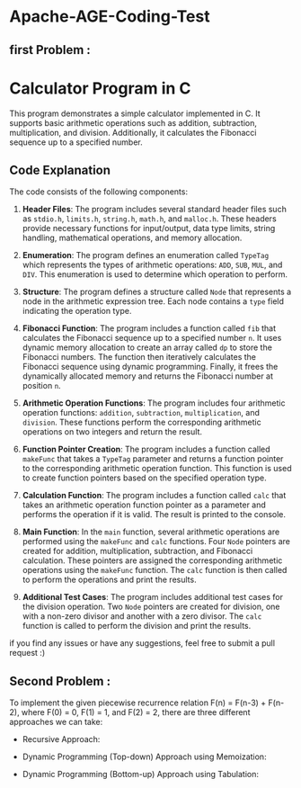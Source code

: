 # Apache-AGE-Coding-Test 
## first Problem :

# Calculator Program in C

This program demonstrates a simple calculator implemented in C. It supports basic arithmetic operations such as addition, subtraction, multiplication, and division. Additionally, it calculates the Fibonacci sequence up to a specified number.

## Code Explanation

The code consists of the following components:

1. **Header Files**: The program includes several standard header files such as `stdio.h`, `limits.h`, `string.h`, `math.h`, and `malloc.h`. These headers provide necessary functions for input/output, data type limits, string handling, mathematical operations, and memory allocation.

2. **Enumeration**: The program defines an enumeration called `TypeTag` which represents the types of arithmetic operations: `ADD`, `SUB`, `MUL`, and `DIV`. This enumeration is used to determine which operation to perform.

3. **Structure**: The program defines a structure called `Node` that represents a node in the arithmetic expression tree. Each node contains a `type` field indicating the operation type.

4. **Fibonacci Function**: The program includes a function called `fib` that calculates the Fibonacci sequence up to a specified number `n`. It uses dynamic memory allocation to create an array called `dp` to store the Fibonacci numbers. The function then iteratively calculates the Fibonacci sequence using dynamic programming. Finally, it frees the dynamically allocated memory and returns the Fibonacci number at position `n`.

5. **Arithmetic Operation Functions**: The program includes four arithmetic operation functions: `addition`, `subtraction`, `multiplication`, and `division`. These functions perform the corresponding arithmetic operations on two integers and return the result.

6. **Function Pointer Creation**: The program includes a function called `makeFunc` that takes a `TypeTag` parameter and returns a function pointer to the corresponding arithmetic operation function. This function is used to create function pointers based on the specified operation type.

7. **Calculation Function**: The program includes a function called `calc` that takes an arithmetic operation function pointer as a parameter and performs the operation if it is valid. The result is printed to the console.

8. **Main Function**: In the `main` function, several arithmetic operations are performed using the `makeFunc` and `calc` functions. Four `Node` pointers are created for addition, multiplication, subtraction, and Fibonacci calculation. These pointers are assigned the corresponding arithmetic operations using the `makeFunc` function. The `calc` function is then called to perform the operations and print the results.

9. **Additional Test Cases**: The program includes additional test cases for the division operation. Two `Node` pointers are created for division, one with a non-zero divisor and another with a zero divisor. The `calc` function is called to perform the division and print the results.

if you find any issues or have any suggestions, feel free to submit a pull request :)


## Second Problem :
To implement the given piecewise recurrence relation F(n) = F(n-3) + F(n-2), where F(0) = 0, F(1) = 1, and F(2) = 2, there are three different approaches we can take:
- Recursive Approach:

- Dynamic Programming (Top-down) Approach using Memoization:

- Dynamic Programming (Bottom-up) Approach using Tabulation:
